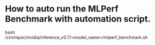 # How to auto run the MLPerf Benchmark with automation script.
bash <this-repo>/cm/mpoc/nvidia/inference_v0.7/<model_name>/mlperf_benchmark.sh
